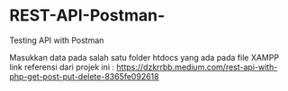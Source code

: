 # REST-API-Postman-
Testing API with Postman 

Masukkan data pada salah satu folder htdocs yang ada pada file XAMPP
link referensi dari projek ini : https://dzkrrbb.medium.com/rest-api-with-php-get-post-put-delete-8365fe092618
